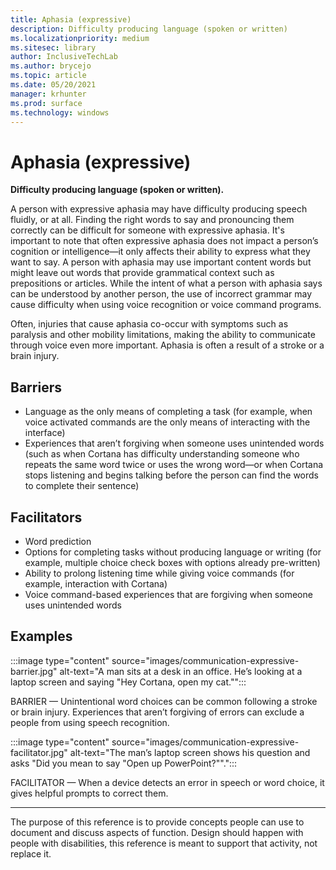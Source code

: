 ```yaml
---
title: Aphasia (expressive) 
description: Difficulty producing language (spoken or written)
ms.localizationpriority: medium
ms.sitesec: library
author: InclusiveTechLab
ms.author: brycejo 
ms.topic: article
ms.date: 05/20/2021
manager: krhunter
ms.prod: surface
ms.technology: windows
---
```


# Aphasia (expressive) 

**Difficulty producing language (spoken or written).**

A person with expressive aphasia may have difficulty producing speech fluidly, or at all. Finding the right words to say and pronouncing them correctly can be difficult for someone with expressive aphasia. It's important to note that often expressive aphasia does not impact a person’s cognition or intelligence—it only affects their ability to express what they want to say. A person with aphasia may use important content words but might leave out words that provide grammatical context such as prepositions or articles. While the intent of what a person with aphasia says can be understood by another person, the use of incorrect grammar may cause difficulty when using voice recognition or voice command programs.

Often, injuries that cause aphasia co-occur with symptoms such as paralysis and other mobility limitations, making the ability to communicate through voice even more important. Aphasia is often a result of a stroke or a brain injury.

## Barriers
* Language as the only means of completing a task (for example, when voice activated commands are the only means of interacting with the interface)​
* Experiences that aren’t forgiving when someone uses unintended words (such as when Cortana has difficulty understanding someone who repeats the same word twice or uses the wrong word—or when Cortana stops listening and begins talking before the person can find the words to complete their sentence)​ 

## Facilitators
* Word prediction​
* Options for completing tasks without producing language or writing (for example, multiple choice check boxes with options already pre-written)​
* Ability to prolong listening time while giving voice commands (for example, interaction with Cortana)​
* Voice command-based experiences that are forgiving when someone uses unintended words​

## Examples

:::image type="content" source="images/communication-expressive-barrier.jpg" alt-text="A man sits at a desk in an office. He’s looking at a laptop screen and saying &quot;Hey Cortana, open my cat.&quot;":::

BARRIER — Unintentional word choices can be common following a stroke or brain injury. Experiences that aren’t forgiving of errors can exclude a people from using speech recognition.

:::image type="content" source="images/communication-expressive-facilitator.jpg" alt-text="The man’s laptop screen shows his question and asks &quot;Did you mean to say &quot;Open up PowerPoint?&quot;&quot;.":::

FACILITATOR — When a device detects an error in speech or word choice, it gives helpful prompts to correct them. 


[comment]: # (Footer statement)
___
The purpose of this reference is to provide concepts people can use to document and discuss aspects of function. Design should happen with people with disabilities, this reference is meant to support that activity, not replace it. 